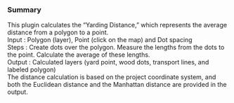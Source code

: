 ### Summary
This plugin calculates the “Yarding Distance,” which represents the average distance from a polygon to a point.<br>
Input : Polygon (layer), Point (click on the map) and Dot spacing<br>
Steps : Create dots over the polygon. Measure the lengths from the dots to the point. Calculate the average of these lengths.<br>
Output : Calculated layers (yard point, wood dots, transport lines, and labeled polygon)<br>
The distance calculation is based on the project coordinate system, and both the Euclidean distance and the Manhattan distance are provided in the output.<br>
